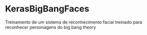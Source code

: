 # KerasBigBangFaces
Treinamento de um sistema de reconhecimento facial treinado para reconhecer personagens do big bang theory
